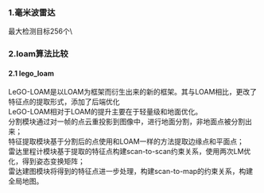 ### 1.毫米波雷达 
最大检测目标256个\

### 2.loam算法比较
#### 2.1 lego_loam 
  LeGO-LOAM是以LOAM为框架而衍生出来的新的框架。其与LOAM相比，更改了特征点的提取形式，添加了后端优化  
  LeGO-LOAM相对于LOAM的提升主要在于轻量级和地面优化。  
  分割模块通过对一帧的点云重投影到图像中，进行地面分割，非地面点被分割出来；  
  特征提取模块基于分割后的点使用和LOAM一样的方法提取边缘点和平面点；  
  雷达里程计模块基于提取的特征点构建scan-to-scan约束关系，使用两次LM优化，得到姿态变换矩阵；  
  雷达建图模块将得到的特征点进一步处理，构建scan-to-map的约束关系，构建全局地图。  
